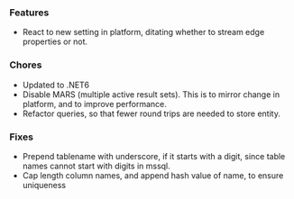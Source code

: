 ### Features
- React to new setting in platform, ditating whether to stream edge properties or not.

### Chores
- Updated to .NET6
- Disable MARS (multiple active result sets).
  This is to mirror change in platform, and to improve performance.
- Refactor queries, so that fewer round trips are needed to store entity.

### Fixes
- Prepend tablename with underscore, if it starts with a digit, since table names cannot start with digits in mssql.
- Cap length column names, and append hash value of name, to ensure uniqueness